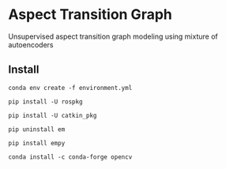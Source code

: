 # Aspect Transition Graph 
Unsupervised aspect transition graph modeling  using mixture of autoencoders
## Install
``conda env create -f environment.yml``

``pip install -U rospkg``

``pip install -U catkin_pkg``

``pip uninstall em``

``pip install empy``

``conda install -c conda-forge opencv``

